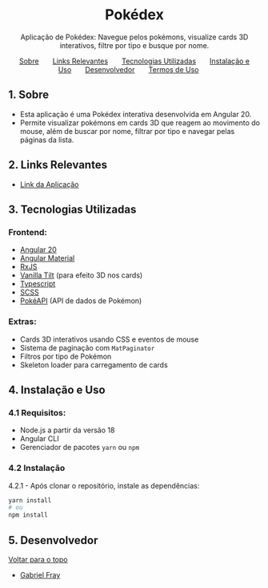 <a name="tabela-de-conteúdos"></a>

<h1 align="center">
  Pokédex
</h1>

<p align="center">
  Aplicação de Pokédex: Navegue pelos pokémons, visualize cards 3D interativos, filtre por tipo e busque por nome.
</p>

<p align="center">
  <a href="#sobre">Sobre</a>&nbsp;&nbsp;&nbsp;&nbsp;&nbsp;&nbsp;
  <a href="#links">Links Relevantes</a>&nbsp;&nbsp;&nbsp;&nbsp;&nbsp;&nbsp;
  <a href="#techs">Tecnologias Utilizadas</a>&nbsp;&nbsp;&nbsp;&nbsp;&nbsp;&nbsp;
  <a href="#install">Instalação e Uso</a>&nbsp;&nbsp;&nbsp;&nbsp;&nbsp;&nbsp;
  <a href="#devs">Desenvolvedor</a>&nbsp;&nbsp;&nbsp;&nbsp;&nbsp;&nbsp;
  <a href="#terms">Termos de Uso</a>&nbsp;&nbsp;&nbsp;&nbsp;&nbsp;&nbsp;
</p>

<a name="sobre"></a>

## 1. Sobre

- Esta aplicação é uma Pokédex interativa desenvolvida em Angular 20.  
- Permite visualizar pokémons em cards 3D que reagem ao movimento do mouse, além de buscar por nome, filtrar por tipo e navegar pelas páginas da lista.

<a name="links"></a>

## 2. Links Relevantes

- [Link da Aplicação](https://pokedex-topaz-theta.vercel.app/)

<a name="techs"></a>

## 3. Tecnologias Utilizadas

### Frontend:

- [Angular 20](https://angular.io/)
- [Angular Material](https://material.angular.io/)
- [RxJS](https://rxjs.dev/)
- [Vanilla Tilt](https://micku7zu.github.io/vanilla-tilt.js/) (para efeito 3D nos cards)
- [Typescript](https://www.typescriptlang.org/)
- [SCSS](https://sass-lang.com/)
- [PokéAPI](https://pokeapi.co/) (API de dados de Pokémon)

### Extras:

- Cards 3D interativos usando CSS e eventos de mouse
- Sistema de paginação com `MatPaginator`
- Filtros por tipo de Pokémon
- Skeleton loader para carregamento de cards

<a name="install"></a>

## 4. Instalação e Uso

### 4.1 Requisitos:
- Node.js a partir da versão 18
- Angular CLI
- Gerenciador de pacotes `yarn` ou `npm`

### 4.2 Instalação
4.2.1 - Após clonar o repositório, instale as dependências:  
```bash
yarn install
# ou
npm install
```

<a name="devs"></a>

## 5. Desenvolvedor


[ Voltar para o topo ](#tabela-de-conteúdos)

- <a name="Gabriel-Fray" href="https://www.linkedin.com/in/gabrielfray/" target="_blank">Gabriel Fray</a>

<a name="terms"></a>

